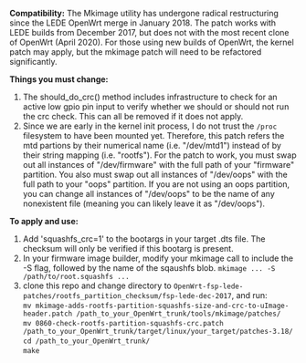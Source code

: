 **Compatibility:** The Mkimage utility has undergone radical restructuring since the LEDE OpenWrt merge in January 2018. The patch works with LEDE builds from December 2017, but does not with the most recent clone of OpenWrt (April 2020). For those using new builds of OpenWrt, the kernel patch may apply, but the mkimage patch will need to be refactored significantly.

**Things you must change:** 
1. The should_do_crc() method includes infrastructure to check for an active low gpio pin input to verify whether we should or should not run the crc check. This can all be removed if it does not apply. 
2. Since we are early in the kernel init process, I do not trust the `/proc` filesystem to have been mounted yet. Therefore, this patch refers the mtd partions by their numerical name (i.e. "/dev/mtd1") instead of by their string mapping (i.e. "rootfs"). For the patch to work, you must swap out all instances of "/dev/firmware" with the full path of your "firmware" partition. You also must swap out all instances of "/dev/oops" with the full path to your "oops" partition. If you are not using an oops partition, you can change all instances of "/dev/oops" to be the name of any nonexistent file (meaning you can likely leave it as "/dev/oops"). 

**To apply and use:**
1. Add 'squashfs_crc=1' to the bootargs in your target .dts file. The checksum will only be verified if this bootarg is present.
2. In your firmware image builder, modify your mkimage call to include the -S flag, followed by the name of the sqaushfs blob.
`mkimage ... -S /path/to/root.squashfs ...`
2. clone this repo and change directory to `OpenWrt-fsp-lede-patches/rootfs_partition_checksum/fsp-lede-dec-2017`, and run:<br/>
`mv mkimage-adds-rootfs-partition-squashfs-size-and-crc-to-uImage-header.patch /path_to_your_OpenWrt_trunk/tools/mkimage/patches/`<br/>
`mv 0860-check-rootfs-partition-squashfs-crc.patch /path_to_your_OpenWrt_trunk/target/linux/your_target/patches-3.18/`<br/>
`cd /path_to_your_OpenWrt_trunk/`<br/>
`make`

